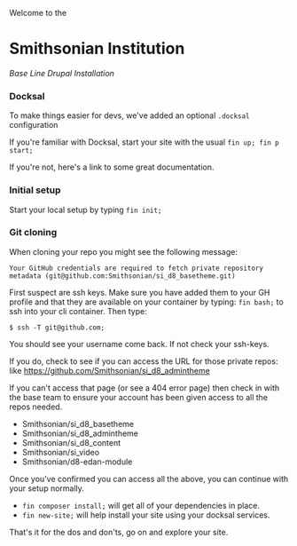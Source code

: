 Welcome to the
# Smithsonian Institution
_Base Line Drupal Installation_

### Docksal
To make things easier for devs, we've added an optional `.docksal` configuration

If you're familiar with Docksal, start your site with the usual `fin up; fin p start;`

If you're not, here's a link to some great documentation.

### Initial setup
Start your local setup by typing `fin init;`

### Git cloning
When cloning your repo you might see the following message:

```
Your GitHub credentials are required to fetch private repository metadata (git@github.com:Smithsonian/si_d8_basetheme.git)
```

First suspect are ssh keys. Make sure you have added them to your GH
profile and that they are available on your container by typing:
`fin bash;` to ssh into your cli container. Then type:
```text
$ ssh -T git@github.com;
```
You should see your username come back. If not check your ssh-keys.

If you do, check to see if you can access the URL for those private
repos: like https://github.com/Smithsonian/si_d8_admintheme

If you can't access that page (or see a 404 error page) then check in
with the base team to ensure your account has been given access to all
the repos needed.

- Smithsonian/si_d8_basetheme
- Smithsonian/si_d8_admintheme
- Smithsonian/si_d8_content
- Smithsonian/si_video
- Smithsonian/d8-edan-module

Once you've confirmed you can access all the above, you can continue
with your setup normally.

- `fin composer install;` will get all of your dependencies in place.
- `fin new-site;` will help install your site using your docksal services.

That's it for the dos and don'ts, go on and explore your site.
